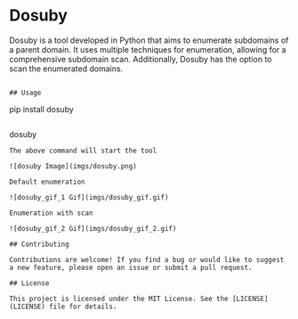 # Dosuby

Dosuby is a tool developed in Python that aims to enumerate subdomains of a parent domain. It uses multiple techniques for enumeration, allowing for a comprehensive subdomain scan. Additionally, Dosuby has the option to scan the enumerated domains.
   ```

## Usage

```
pip install dosuby
```

```
dosuby
```
The above command will start the tool

![dosuby Image](imgs/dosuby.png)

Default enumeration

![dosuby_gif_1 Gif](imgs/dosuby_gif.gif)

Enumeration with scan

![dosuby_gif_2 Gif](imgs/dosuby_gif_2.gif)

## Contributing

Contributions are welcome! If you find a bug or would like to suggest a new feature, please open an issue or submit a pull request.

## License

This project is licensed under the MIT License. See the [LICENSE](LICENSE) file for details.
